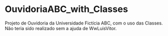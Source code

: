 # OuvidoriaABC_with_Classes
Projeto de Ouvidoria da Universidade Fictícia ABC, com o uso das Classes. Não teria sido realizado sem a ajuda de WwLuisVitor.
